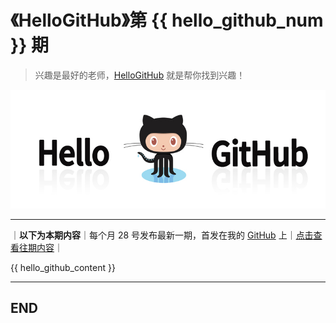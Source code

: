 # 《HelloGitHub》第 {{ hello_github_num }} 期
>兴趣是最好的老师，[HelloGitHub](https://github.com/521xueweihan/HelloGitHub) 就是帮你找到兴趣！

![](/volume01/img/hello-github.jpg)

---
｜**以下为本期内容**｜每个月 28 号发布最新一期，首发在我的 [GitHub](https://github.com/521xueweihan) 上｜[点击查看往期内容](https://github.com/521xueweihan/HelloGitHub#往期回顾)｜

{{ hello_github_content }}

---

## END
